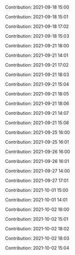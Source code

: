 Contribution: 2021-09-18 15:00

Contribution: 2021-09-18 15:01

Contribution: 2021-09-18 17:02

Contribution: 2021-09-18 15:03

Contribution: 2021-09-21 18:00

Contribution: 2021-09-21 14:01

Contribution: 2021-09-21 17:02

Contribution: 2021-09-21 18:03

Contribution: 2021-09-21 15:04

Contribution: 2021-09-21 18:05

Contribution: 2021-09-21 18:06

Contribution: 2021-09-21 14:07

Contribution: 2021-09-21 15:08

Contribution: 2021-09-25 16:00

Contribution: 2021-09-25 16:01

Contribution: 2021-09-26 16:00

Contribution: 2021-09-26 16:01

Contribution: 2021-09-27 14:00

Contribution: 2021-09-27 17:01

Contribution: 2021-10-01 15:00

Contribution: 2021-10-01 14:01

Contribution: 2021-10-02 16:00

Contribution: 2021-10-02 15:01

Contribution: 2021-10-02 18:02

Contribution: 2021-10-02 18:03

Contribution: 2021-10-02 15:04

